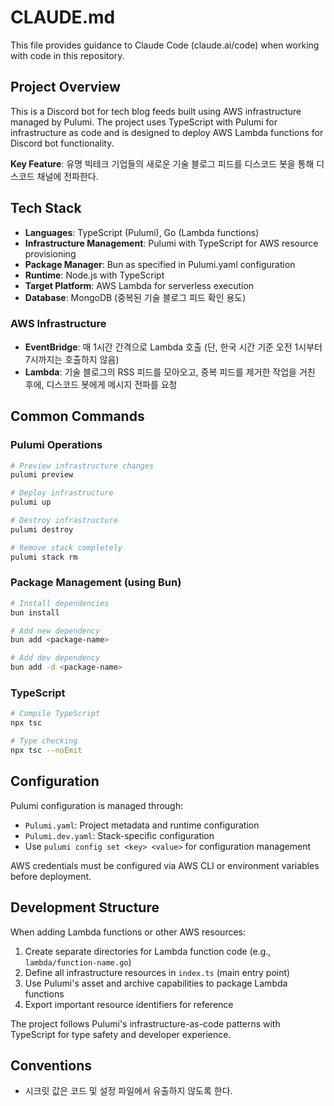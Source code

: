 # CLAUDE.md

This file provides guidance to Claude Code (claude.ai/code) when working with code in this repository.

## Project Overview

This is a Discord bot for tech blog feeds built using AWS infrastructure managed by Pulumi. The project uses TypeScript with Pulumi for infrastructure as code and is designed to deploy AWS Lambda functions for Discord bot functionality.

**Key Feature**: 유명 빅테크 기업들의 새로운 기술 블로그 피드를 디스코드 봇을 통해 디스코드 채널에 전파한다.

## Tech Stack

- **Languages**: TypeScript (Pulumi), Go (Lambda functions)
- **Infrastructure Management**: Pulumi with TypeScript for AWS resource provisioning
- **Package Manager**: Bun as specified in Pulumi.yaml configuration
- **Runtime**: Node.js with TypeScript
- **Target Platform**: AWS Lambda for serverless execution
- **Database**: MongoDB (중복된 기술 블로그 피드 확인 용도)

### AWS Infrastructure

- **EventBridge**: 매 1시간 간격으로 Lambda 호출 (단, 한국 시간 기준 오전 1시부터 7시까지는 호출하지 않음)
- **Lambda**: 기술 블로그의 RSS 피드를 모아오고, 중복 피드를 제거한 작업을 거친 후에, 디스코드 봇에게 메시지 전파를 요청

## Common Commands

### Pulumi Operations

```bash
# Preview infrastructure changes
pulumi preview

# Deploy infrastructure
pulumi up

# Destroy infrastructure
pulumi destroy

# Remove stack completely
pulumi stack rm
```

### Package Management (using Bun)

```bash
# Install dependencies
bun install

# Add new dependency
bun add <package-name>

# Add dev dependency
bun add -d <package-name>
```

### TypeScript

```bash
# Compile TypeScript
npx tsc

# Type checking
npx tsc --noEmit
```

## Configuration

Pulumi configuration is managed through:

- `Pulumi.yaml`: Project metadata and runtime configuration
- `Pulumi.dev.yaml`: Stack-specific configuration
- Use `pulumi config set <key> <value>` for configuration management

AWS credentials must be configured via AWS CLI or environment variables before deployment.

## Development Structure

When adding Lambda functions or other AWS resources:

1. Create separate directories for Lambda function code (e.g., `lambda/function-name.go`)
2. Define all infrastructure resources in `index.ts` (main entry point)
3. Use Pulumi's asset and archive capabilities to package Lambda functions
4. Export important resource identifiers for reference

The project follows Pulumi's infrastructure-as-code patterns with TypeScript for type safety and developer experience.

## Conventions

- 시크릿 값은 코드 및 설정 파일에서 유출하지 않도록 한다.
